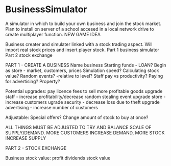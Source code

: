 # BusinessSimulator
A simulator in which to build your own business and join the stock market. Plan to install on server of a school accesed in a local network drive to create multiplayer function.
NEW GAME IDEA

Business creater and simulater linked with a stock trading aspect. Will import real stock prices and insert player stock. 
Part 1 business simulator
Part 2 stock exchange

PART 1 - CREATE A BUSINESS
Name business
Starting funds - LOAN?
Begin as store - market, customers, prices
Simulation speed?
Calculating stock value?
Random events? -relative to level?
Staff pay vs productivity?
Paying for advertising?
Property?

Potential upgrades:
pay licence fees to sell more profitable goods
upgrade staff - increase profitability/decrease random stealing event
upgrade store - increase customers
ugrade security - decrease loss due to theft
upgrade advertising - increase number of customers

Adjustable:
Special offers?
Change amount of stock to buy at once?


ALL THINGS MUST BE ADJUSTED TO TRY AND BALANCE SCALE OF SUPPLY/DEMAND. MORE CUSTOMERS INCREASE DEMAND, 
MORE STOCK INCREASE SUPPLY



PART 2 - STOCK EXCHANGE

Business stock value:
profit
dividends
stock value


